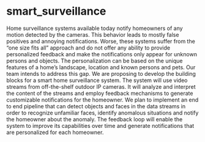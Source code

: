 # smart_surveillance
Home surveillance systems available today notify homeowners of any motion detected by the cameras. This behavior leads to mostly false positives and annoying notifications. Worse, these systems suffer from the “one size fits all” approach and do not offer any ability to provide personalized feedback and make the notifications only appear  for unknown persons and objects. The personalization can be based on the unique features of a home’s landscape, location and known persons and pets. Our team intends to address this gap. We are proposing to develop the building blocks for a smart home surveillance system. The system will use video streams from off-the-shelf outdoor IP cameras. It will analyze and interpret the content of the streams and employ feedback mechanisms to generate customizable notifications for the homeowner. We plan to implement an end to end pipeline that can detect objects and faces in the data streams in order to recognize unfamiliar faces, identify anomalous situations and notify the homeowner about the anomaly. The feedback loop will enable the system to improve its capabilities over time and generate notifications that are personalized for each homeowner.
